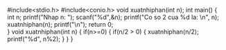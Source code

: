 #include<stdio.h>
#include<conio.h>
void xuatnhiphan(int n);
int main()
{
	int n;
	printf("Nhap n: ");
	scanf("%d",&n);
	printf("Co so 2 cua %d la: \n", n);
	xuatnhiphan(n);
	printf("\n");
	return 0;	
}
void xuatnhiphan(int n)
{
	if(n>=0)
	{
		if(n/2 > 0)
		{
			xuatnhiphan(n/2);
			printf("%d", n%2);
		}
	}
}
